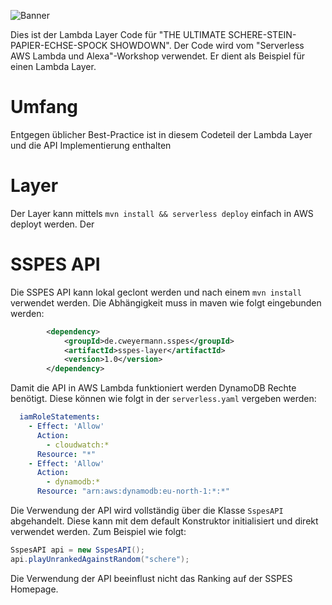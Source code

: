 ![Banner](imgs/banner.PNG)

Dies ist der Lambda Layer Code für "THE ULTIMATE SCHERE-STEIN-PAPIER-ECHSE-SPOCK SHOWDOWN". Der Code wird vom "Serverless AWS Lambda und Alexa"-Workshop verwendet. 
Er dient als Beispiel für einen Lambda Layer.

# Umfang

Entgegen üblicher Best-Practice ist in diesem Codeteil der Lambda Layer und die API Implementierung enthalten

# Layer

Der Layer kann mittels `mvn install && serverless deploy` einfach in AWS deployt werden. Der 

# SSPES API

Die SSPES API kann lokal geclont werden und nach einem `mvn install` verwendet werden. Die Abhängigkeit muss in maven wie folgt
eingebunden werden:

```xml
        <dependency>
            <groupId>de.cweyermann.sspes</groupId>
            <artifactId>sspes-layer</artifactId>
            <version>1.0</version>
        </dependency>
```


Damit die API in AWS Lambda funktioniert werden DynamoDB Rechte benötigt. Diese können wie folgt in der `serverless.yaml`
vergeben werden:

```yaml
  iamRoleStatements:
    - Effect: 'Allow'
      Action:
        - cloudwatch:*
      Resource: "*"
    - Effect: 'Allow'
      Action:
        - dynamodb:*
      Resource: "arn:aws:dynamodb:eu-north-1:*:*"
```


Die Verwendung der API wird vollständig über die Klasse `SspesAPI` abgehandelt. Diese kann mit dem default 
Konstruktor initialisiert und direkt verwendet werden. Zum Beispiel wie folgt:

```java
SspesAPI api = new SspesAPI();
api.playUnrankedAgainstRandom("schere");
```

Die Verwendung der API beeinflust nicht das Ranking auf der SSPES Homepage.


